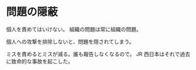 # 問題の隠蔽

個人を責めてはいけない。
組織の問題は常に組織の問題。

個人への攻撃を排除しないと、問題を隠されてしまう。

ミスを責めるとミスが減る。誰も報告しなくなるので。
JR 西日本はそれで過去に致命的な事故を起こした。
